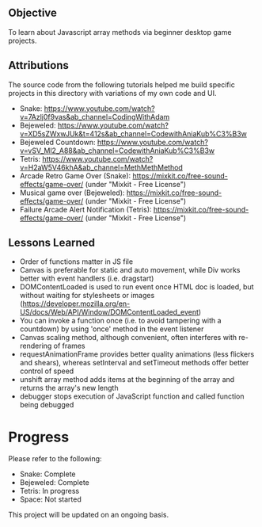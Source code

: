 ## Objective

To learn about Javascript array methods via beginner desktop game projects.

## Attributions

The source code from the following tutorials helped me build specific projects in this directory with variations of my own code and UI.

- Snake: https://www.youtube.com/watch?v=7Azlj0f9vas&ab_channel=CodingWithAdam
- Bejeweled: https://www.youtube.com/watch?v=XD5sZWxwJUk&t=412s&ab_channel=CodewithAniaKub%C3%B3w
- Bejeweled Countdown: https://www.youtube.com/watch?v=vSV_Ml2_A88&ab_channel=CodewithAniaKub%C3%B3w
- Tetris: https://www.youtube.com/watch?v=H2aW5V46khA&ab_channel=MethMethMethod
- Arcade Retro Game Over (Snake): https://mixkit.co/free-sound-effects/game-over/ (under "Mixkit - Free License")
- Musical game over (Bejeweled): https://mixkit.co/free-sound-effects/game-over/ (under "Mixkit - Free License")
- Failure Arcade Alert Notification (Tetris): https://mixkit.co/free-sound-effects/game-over/ (under "Mixkit - Free License")

## Lessons Learned
- Order of functions matter in JS file
- Canvas is preferable for static and auto movement, while Div works better with event handlers (i.e. dragstart)
- DOMContentLoaded is used to run event once HTML doc is loaded, but without waiting for stylesheets or images (https://developer.mozilla.org/en-US/docs/Web/API/Window/DOMContentLoaded_event)
- You can invoke a function once (i.e. to avoid tampering with a countdown) by using 'once' method in the event listener
- Canvas scaling method, although convenient, often interferes with re-rendering of frames
- requestAnimationFrame provides better quality animations (less flickers and shears), whereas setInterval and setTimeout methods offer better control of speed
- unshift array method adds items at the beginning of the array and returns the array's new length
- debugger stops execution of JavaScript function and called function being debugged

# Progress

Please refer to the following:
- Snake: Complete
- Bejeweled: Complete
- Tetris: In progress
- Space: Not started

This project will be updated on an ongoing basis.